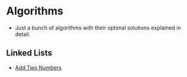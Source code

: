 # Algorithms
- Just a bunch of algorithms with their optimal solutions explained in detail.

## Linked Lists
 - [Add Two Numbers]()
